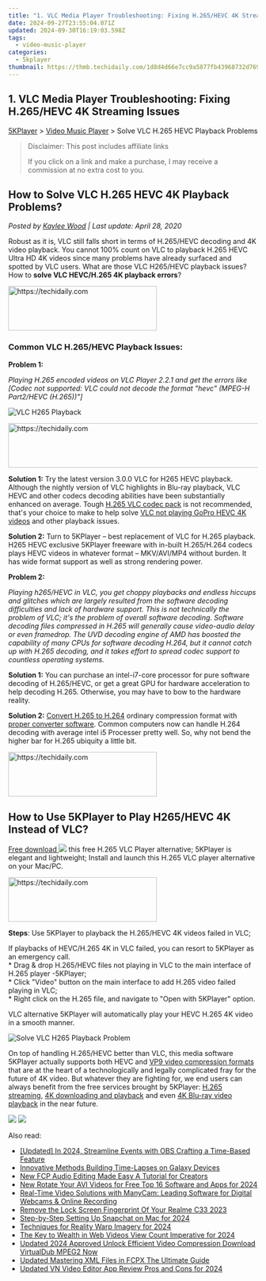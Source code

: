 ```yaml
---
title: "1. VLC Media Player Troubleshooting: Fixing H.265/HEVC 4K Streaming Issues"
date: 2024-09-27T23:55:04.071Z
updated: 2024-09-30T16:19:03.598Z
tags:
  - video-music-player
categories:
  - 5kplayer
thumbnail: https://thmb.techidaily.com/1d8d4d66e7cc9a5877fb43968732d769c13ca22c34daec24e1d24e09cc0c1b30.jpg
---
```


## 1. VLC Media Player Troubleshooting: Fixing H.265/HEVC 4K Streaming Issues

[5KPlayer](https://tools.techidaily.com/5kplayer/products/) \> [Video Music Player](https://tools.techidaily.com/5kplayer/video-music-player/) \> Solve VLC H.265 HEVC Playback Problems

>  Disclaimer: This post includes affiliate links
>
>  If you click on a link and make a purchase, I may receive a commission at no extra cost to you.
>

## How to Solve VLC H.265 HEVC 4K Playback Problems?

 _Posted by [Kaylee Wood](https://www.quora.com/profile/Amanda-Hu-21) | Last update: April 28, 2020_

Robust as it is, VLC still falls short in terms of H.265/HEVC decoding and 4K video playback. You cannot 100% count on VLC to playback H.265 HEVC Ultra HD 4K videos since many problems have already surfaced and spotted by VLC users. What are those VLC H265/HEVC playback issues? How to **solve VLC HEVC/H.265 4K playback errors**?

<!-- affiliate ads begin -->
<a href="https://aligracehair.sjv.io/c/5597632/2087262/19272" target="_top" id="2087262">
  <img src="//a.impactradius-go.com/display-ad/19272-2087262" border="0" alt="https://techidaily.com" width="300" height="90"/>
</a>
<img height="0" width="0" src="https://aligracehair.sjv.io/i/5597632/2087262/19272" style="position:absolute;visibility:hidden;" border="0" />
<!-- affiliate ads end -->

### Common VLC H.265/HEVC Playback Issues:

**Problem 1:**

_Playing H.265 encoded videos on VLC Player 2.2.1 and get the errors like_ 
_\[Codec not supported:_ 
_VLC could not decode the format "hevc" (MPEG-H Part2/HEVC (H.265))"\]_

![VLC H265 Playback](https://www.5kplayer.com/video-music-player/img/5kp-vlc-h265-zjy.jpg) 

<!-- affiliate ads begin -->
<a href="https://ephamedtechinc.pxf.io/c/5597632/2123511/26400" target="_top" id="2123511">
  <img src="//a.impactradius-go.com/display-ad/26400-2123511" border="0" alt="https://techidaily.com" width="728" height="90"/>
</a>
<img height="0" width="0" src="https://ephamedtechinc.pxf.io/i/5597632/2123511/26400" style="position:absolute;visibility:hidden;" border="0" />
<!-- affiliate ads end -->

**Solution 1:** Try the latest version 3.0.0 VLC for H265 HEVC playback.   
Although the nightly version of VLC highlights in Blu-ray playback, VLC HEVC and other codecs decoding abilities have been substantially enhanced on average. Tough [H.265 VLC codec pack](https://tools.techidaily.com/5kplayer/video-music-player/) is not recommended, that's your choice to make to help solve [VLC not playing GoPro HEVC 4K videos](https://tools.techidaily.com/5kplayer/products/) and other playback issues. 

**Solution 2:** Turn to 5KPlayer – best replacement of VLC for H.265 playback.  
H265 HEVC exclusive 5KPlayer freeware with in-built H.265/H.264 codecs plays HEVC videos in whatever format – MKV/AVI/MP4 without burden. It has wide format support as well as strong rendering power.

**Problem 2:**

_Playing h265/HEVC in VLC, you get choppy playbacks and endless hiccups and glitches which are largely resulted from the software decoding difficulties and lack of hardware support. This is not technically the problem of VLC; it's the problem of overall software decoding. Software decoding files compressed in H.265 will generally cause video-audio delay or even framedrop. The UVD decoding engine of AMD has boosted the capability of many CPUs for software decoding H.264, but it cannot catch up with H.265 decoding, and it takes effort to spread codec support to countless operating systems._

**Solution 1:** You can purchase an intel-i7-core processor for pure software decoding of H.265/HEVC, or get a great GPU for hardware acceleration to help decoding H.265\. Otherwise, you may have to bow to the hardware reality.

**Solution 2:** [Convert H.265 to H.264](https://tools.techidaily.com/5kplayer/youtube-download/) ordinary compression format with [proper converter software](https://tools.techidaily.com/5kplayer/products/). Common computers now can handle H.264 decoding with average intel i5 Processer pretty well. So, why not bend the higher bar for H.265 ubiquity a little bit.

<!-- affiliate ads begin -->
<a href="https://homestyler.sjv.io/c/5597632/1943750/22993" target="_top" id="1943750">
  <img src="//a.impactradius-go.com/display-ad/22993-1943750" border="0" alt="https://techidaily.com" width="300" height="90"/>
</a>
<img height="0" width="0" src="https://homestyler.sjv.io/i/5597632/1943750/22993" style="position:absolute;visibility:hidden;" border="0" />
<!-- affiliate ads end -->

## How to Use 5KPlayer to Play H265/HEVC 4K Instead of VLC?

[Free download ![](https://www.5kplayer.com/video-music-player/../image/download-mac/dicon.png)](https://tools.techidaily.com/5kplayer/products/) this free H.265 VLC Player alternative; 5KPlayer is elegant and lightweight; Install and launch this H.265 VLC player alternative on your Mac/PC.

<!-- affiliate ads begin -->
<a href="https://aligracehair.sjv.io/c/5597632/2036496/19272" target="_top" id="2036496">
  <img src="//a.impactradius-go.com/display-ad/19272-2036496" border="0" alt="https://techidaily.com" width="300" height="90"/>
</a>
<img height="0" width="0" src="https://aligracehair.sjv.io/i/5597632/2036496/19272" style="position:absolute;visibility:hidden;" border="0" />
<!-- affiliate ads end -->

**Steps**: Use 5KPlayer to playback the H.265/HEVC 4K videos failed in VLC;

If playbacks of HEVC/H.265 4K in VLC failed, you can resort to 5KPlayer as an emergency call.  
\* Drag & drop H.265/HEVC files not playing in VLC to the main interface of H.265 player -5KPlayer;  
\* Click "Video" button on the main interface to add H.265 video failed playing in VLC;  
\* Right click on the H.265 file, and navigate to "Open with 5KPlayer" option.

VLC alternative 5KPlayer will automatically play your HEVC H.265 4K video in a smooth manner.

![Solve VLC H265 Playback Problem](https://www.5kplayer.com/video-music-player/img/5kplayer-best-free-hd-video-player.jpg) 

On top of handling H.265/HEVC better than VLC, this media software 5KPlayer actually supports both HEVC and [VP9 video compression formats](https://tools.techidaily.com/5kplayer/video-music-player/) that are at the heart of a technologically and legally complicated fray for the future of 4K video. But whatever they are fighting for, we end users can always benefit from the free services brought by 5KPlayer: [H.265 streaming](https://tools.techidaily.com/5kplayer/airplay/), [4K downloading and playback](https://tools.techidaily.com/5kplayer/video-music-player/) and even [4K Blu-ray video playback](https://tools.techidaily.com/5kplayer/video-music-player/) in the near future. 

[![](https://www.5kplayer.com/video-music-player/../button/freedownwhitewin.png)](https://tools.techidaily.com/5kplayer/products/) [![](https://www.5kplayer.com/video-music-player/../button/freedownbackmac.png)](https://tools.techidaily.com/5kplayer/products/)

<ins class="adsbygoogle"
     style="display:block"
     data-ad-format="autorelaxed"
     data-ad-client="ca-pub-7571918770474297"
     data-ad-slot="1223367746"></ins>

<ins class="adsbygoogle"
     style="display:block"
     data-ad-client="ca-pub-7571918770474297"
     data-ad-slot="8358498916"
     data-ad-format="auto"
     data-full-width-responsive="true"></ins>

<span class="atpl-alsoreadstyle">Also read:</span>
<div><ul>
<li><a href="https://screen-mirroring-recording.techidaily.com/updated-in-2024-streamline-events-with-obs-crafting-a-time-based-feature/"><u>[Updated] In 2024, Streamline Events with OBS Crafting a Time-Based Feature</u></a></li>
<li><a href="https://extra-resources.techidaily.com/innovative-methods-building-time-lapses-on-galaxy-devices/"><u>Innovative Methods Building Time-Lapses on Galaxy Devices</u></a></li>
<li><a href="https://video-ai-editor.techidaily.com/new-fcp-audio-editing-made-easy-a-tutorial-for-creators/"><u>New FCP Audio Editing Made Easy A Tutorial for Creators</u></a></li>
<li><a href="https://video-ai-editor.techidaily.com/new-rotate-your-avi-videos-for-free-top-16-software-and-apps-for-2024/"><u>New Rotate Your AVI Videos for Free Top 16 Software and Apps for 2024</u></a></li>
<li><a href="https://solve-help.techidaily.com/real-time-video-solutions-with-manycam-leading-software-for-digital-webcams-and-online-recording/"><u>Real-Time Video Solutions with ManyCam: Leading Software for Digital Webcams & Online Recording</u></a></li>
<li><a href="https://easy-unlock-android.techidaily.com/remove-the-lock-screen-fingerprint-of-your-realme-c33-2023-by-drfone-android/"><u>Remove the Lock Screen Fingerprint Of Your Realme C33 2023</u></a></li>
<li><a href="https://snapchat-videos.techidaily.com/step-by-step-setting-up-snapchat-on-mac-for-2024/"><u>Step-by-Step Setting Up Snapchat on Mac for 2024</u></a></li>
<li><a href="https://some-approaches.techidaily.com/techniques-for-reality-warp-imagery-for-2024/"><u>Techniques for Reality Warp Imagery for 2024</u></a></li>
<li><a href="https://facebook-record-videos.techidaily.com/the-key-to-wealth-in-web-videos-view-count-imperative-for-2024/"><u>The Key to Wealth in Web Videos View Count Imperative for 2024</u></a></li>
<li><a href="https://video-ai-editor.techidaily.com/updated-2024-approved-unlock-efficient-video-compression-download-virtualdub-mpeg2-now/"><u>Updated 2024 Approved Unlock Efficient Video Compression Download VirtualDub MPEG2 Now</u></a></li>
<li><a href="https://video-ai-editor.techidaily.com/updated-mastering-xml-files-in-fcpx-the-ultimate-guide/"><u>Updated Mastering XML Files in FCPX The Ultimate Guide</u></a></li>
<li><a href="https://video-ai-editor.techidaily.com/updated-vn-video-editor-app-review-pros-and-cons-for-2024/"><u>Updated VN Video Editor App Review Pros and Cons for 2024</u></a></li>
</ul></div>

